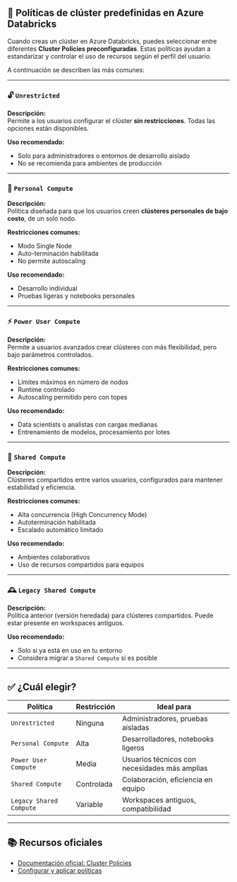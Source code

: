 ## 🧱 Políticas de clúster predefinidas en Azure Databricks

Cuando creas un clúster en Azure Databricks, puedes seleccionar entre diferentes **Cluster Policies preconfiguradas**. Estas políticas ayudan a estandarizar y controlar el uso de recursos según el perfil del usuario.

A continuación se describen las más comunes:

---

### 🔓 `Unrestricted`

**Descripción:**  
Permite a los usuarios configurar el clúster **sin restricciones**. Todas las opciones están disponibles.

**Uso recomendado:**  
- Solo para administradores o entornos de desarrollo aislado  
- No se recomienda para ambientes de producción

---

### 👤 `Personal Compute`

**Descripción:**  
Política diseñada para que los usuarios creen **clústeres personales de bajo costo**, de un solo nodo.

**Restricciones comunes:**
- Modo Single Node
- Auto-terminación habilitada
- No permite autoscaling

**Uso recomendado:**
- Desarrollo individual
- Pruebas ligeras y notebooks personales

---

### ⚡ `Power User Compute`

**Descripción:**  
Permite a usuarios avanzados crear clústeres con más flexibilidad, pero bajo parámetros controlados.

**Restricciones comunes:**
- Límites máximos en número de nodos
- Runtime controlado
- Autoscaling permitido pero con topes

**Uso recomendado:**
- Data scientists o analistas con cargas medianas
- Entrenamiento de modelos, procesamiento por lotes

---

### 🤝 `Shared Compute`

**Descripción:**  
Clústeres compartidos entre varios usuarios, configurados para mantener estabilidad y eficiencia.

**Restricciones comunes:**
- Alta concurrencia (High Concurrency Mode)
- Autoterminación habilitada
- Escalado automático limitado

**Uso recomendado:**
- Ambientes colaborativos
- Uso de recursos compartidos para equipos

---

### 🕰️ `Legacy Shared Compute`

**Descripción:**  
Política anterior (versión heredada) para clústeres compartidos. Puede estar presente en workspaces antiguos.

**Uso recomendado:**
- Solo si ya está en uso en tu entorno
- Considera migrar a `Shared Compute` si es posible

---

## ✅ ¿Cuál elegir?

| Política             | Restricción | Ideal para                         |
|----------------------|-------------|------------------------------------|
| `Unrestricted`       | Ninguna     | Administradores, pruebas aisladas  |
| `Personal Compute`   | Alta        | Desarrolladores, notebooks ligeros |
| `Power User Compute` | Media       | Usuarios técnicos con necesidades más amplias |
| `Shared Compute`     | Controlada  | Colaboración, eficiencia en equipo |
| `Legacy Shared Compute` | Variable | Workspaces antiguos, compatibilidad |

---

## 📚 Recursos oficiales

- [Documentación oficial: Cluster Policies](https://learn.microsoft.com/azure/databricks/administration-guide/clusters/policies/)
- [Configurar y aplicar políticas](https://learn.microsoft.com/azure/databricks/administration-guide/clusters/policies#create-cluster-policies)

